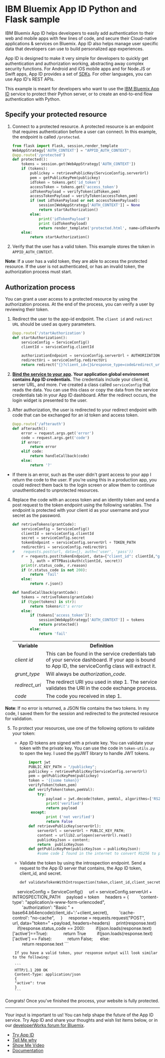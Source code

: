 # IBM Bluemix App ID Python and Flask sample
IBM Bluemix App ID helps developers to easily add authentication to their web and mobile apps with few lines of code, and secure their Cloud-native applications & services on Bluemix. App ID also helps manage user specific data that developers can use to build personalized app experiences. 

App ID is designed to make it very simple for developers to quickly get authentication and authorization working, abstracting away complex security functions. For Android and iOS mobile apps and for Node.JS or Swift apps, App ID provides a set of [SDKs](https://github.com/ibm-cloud-security). For other languages, you can use App ID's REST APIs.

This example is meant for developers who want to use the [IBM Bluemix App ID](https://console.ng.bluemix.net/docs/services/appid/index.html) service to protect their Python server, or to create an end-to-end flow authentication with Python.

## Specify your protected resource

1. Connect to a protected resource. A protected resource is an endpoint that requires authentication before a user can connect. In this example, the endpoint is called `/protected`.

    ```python
    from flask import Flask, session,render_template
    WebAppStrategy['AUTH_CONTEXT'] = "APPID_AUTH_CONTEXT";
    @app.route('/protected')
    def protected():
        tokens = session.get(WebAppStrategy['AUTH_CONTEXT'])
        if (tokens):
            publickey = retrievePublicKey(ServiceConfig.serverUrl)
            pem = getPublicKeyPem(publickey)
            idToken = tokens.get('id_token')
            accessToken = tokens.get('access_token')
            idTokenPayload = verifyToken(idToken,pem)
            accessTokenPayload = verifyToken(accessToken,pem)
            if (not idTokenPayload or not accessTokenPayload):
                session[WebAppStrategy['AUTH_CONTEXT']] = None
                return startAuthorization()
            else:
                print('idTokenPayload')
                print (idTokenPayload)
                return render_template('protected.html', name=idTokenPayload.get('name'),picture=idTokenPayload.get('picture'))
        else:
            return startAuthorization()
    ```

2. Verify that the user has a valid token. This example stores the token in `APPID_AUTH_CONTEXT`.

  **Note**: If a user has a valid token, they are able to access the protected resource. If the user is not authenticated, or has an invalid token, the authorization process must start.


## Authorization process

You can grant a user access to a protected resource by using the authorization process. At the end of the process, you can verify a user by reviewing their token.


1. Redirect the user to the app-id endpoint. The `client id` and `redirect URL` should be used as query parameters.

    ```python
    @app.route('/startAuthorization')
    def startAuthorization():
        serviceConfig = ServiceConfig()
        clientId = serviceConfig.clientId

        authorizationEndpoint = serviceConfig.serverUrl + AUTHORIZATION_PATH
        redirectUri = serviceConfig.redirectUri
        return redirect("{}?client_id={}&response_type=code&redirect_uri={}&scope=appid_default".format(authorizationEndpoint,clientId,redirectUri))
    ```

2. **[Bind the service to your app](https://console.bluemix.net/docs/services/reqnsi.html#add_service). Your application global environment contains App ID credentials.** The credentials include your client id, server URL, and more. I've created a class called `serviceConfig` that reads the data. You can use this class or copy the data from the service credentials tab in your App ID dashboard. After the redirect occurs, the login widget is presented to the user.

3. After authorization, the user is redirected to your redirect endpoint with code that can be exchanged for an id token and access token.

    ```python
    @app.route('/afterauth')
    def afterauth():
        error = request.args.get('error')
        code = request.args.get('code')
        if error:
            return error
        elif code:
            return handleCallback(code)
        else:
            return '?'
    ```
  * If there is an error, such as the user didn't grant access to your app I return the code to the user. If you're using this in a production app, you could redirect them back to the login screen or allow them to continue unauthenticated to unprotected resources.

4. Replace the code with an access token and an identity token and send a post request to the token endpoint using the following variables. The endpoint is protected with your client id as your username and your secret as the password.

    ```python
    def retriveTokens(grantCode):
        serviceConfig = ServiceConfig()
        clientId = serviceConfig.clientId
        secret = serviceConfig.secret
        tokenEndpoint = serviceConfig.serverUrl + TOKEN_PATH
        redirectUri = serviceConfig.redirectUri
    #    requests.post(url, data={}, auth=('user', 'pass'))
        r = requests.post(tokenEndpoint, data={"client_id": clientId,"grant_type": "authorization_code","redirect_uri": redirectUri,"code": grantCode
    		}, auth = HTTPBasicAuth(clientId, secret))
        print(r.status_code, r.reason)
        if (r.status_code is not 200):
            return 'fail'
        else:
            return r.json()

    def handleCallback(grantCode):
        tokens = retriveTokens(grantCode)
        if (type(tokens) is str):
            return tokens#it's error
        else:
            if (tokens['access_token']):
                session[WebAppStrategy['AUTH_CONTEXT']] = tokens
                return protected()
            else:
                return 'fail'
    ```

    <table>
    <tr>
      <th> Variable </th>
      <th> Definition </th>
    </tr>
    <tr>
      <td> <i> client id </i> </td>
      <td> This can be found in the service credentials tab of your service dashboard. If your app is bound to App ID, the serviceConfig class will extract it. </td>
    </tr>
    <tr>
      <td> <i> grunt_type </i> </td>
      <td> Will always be <i>authorization_code</i>. </td>
    </tr>
    <tr>
      <td> <i> redirect_uri </i> </td>
      <td> The redirect URI you used in step 1. The service validates the URI in the code exchange process. </td>
    </tr>
    <tr>
      <td> <i> code </i> </td>
      <td> The code you received in step 1. </td>
    </tr>
    </table>

  **Note**: If no error is returned, a JSON file contains the two tokens. In my code, I saved them for the session and redirected to the protected resource for validation.

5. To protect your resources, use one of the following options to validate your token:

    * App ID tokens are signed with a private key. You can validate your token with the private key. You can use the code in `token-utils.py` to open the key. I used the pyJWT library to handle JWT tokens.

        ```python
            import jwt
            PUBLIC_KEY_PATH = "/publickey";
            publickey = retrievePublicKey(ServiceConfig.serverUrl)
            pem = getPublicKeyPem(publickey)
            token = '{{some token}}'
            verifyToken(token,pem)
            def verifyToken(token,pemVal):
                try:
                    payload = jwt.decode(token, pemVal, algorithms=['RS256'], options={'verify_aud':False})
                    print('verified')
                    return payload
             except:
                    print ('not verified')
                    return False
            def retrievePublicKey(serverUrl):
                serverUrl = serverUrl + PUBLIC_KEY_PATH;
                content = urllib2.urlopen(serverUrl).read()
                publicKeyJson = content;
                return  publicKeyJson
            def getPublicKeyPem(publicKeyJson = publicKeyJson):
                #some code I found in the internet to convert RS256 to pem
        ```

    * Validate the token by using the introspection endpoint. Send a request to the App ID server that contains, the App ID token, client_id, and secret.
        
        ```python
        def validateTokenWithIntrospection(token,client_id,client_secret):
        serviceConfig = ServiceConfig()
        url = serviceConfig.serverUrl + INTROSPECTION_PATH
        payload = token
        headers = {
            'content-type': "application/x-www-form-urlencoded",
            'authorization': "Basic " + base64.b64encode(client_id+':'+client_secret),
            'cache-control': "no-cache",
        }
        response = requests.request("POST", url, data="token=" +payload, headers=headers)
        print(response.text)
        if(response.status_code == 200):
            if(json.loads(response.text)['active']==True):
                return True
            if(json.loads(response.text)['active'] == False):
                return False; 
        else:
            return response.text
        ```      

        If you have a valid token, your response output will look similar to the following:
        
        ```
        HTTP/1.1 200 OK
        Content-Type: application/json
        { 
        "active": true
        }
        ```

Congrats! Once you've finished the process, your website is fully protected.

-----------------------------------------------------

Your input is important to us! You can help shape the future of the App ID service. Try App ID and share your thoughts and wish list items below, or in our [developerWorks forum for Bluemix](https://developer.ibm.com/answers/smartspace/bluemix/).

* [Try App ID](https://console.ng.bluemix.net/catalog/services/app-id)
* [Tell Me why](https://youtu.be/cTn7l_J3tPg)
* [Show Me Video](https://ibm.box.com/s/9y5o61ujl15pqyuin7y6jku1ii72d696)
* [Documentation](https://console.ng.bluemix.net/docs/services/appid/index.html)

